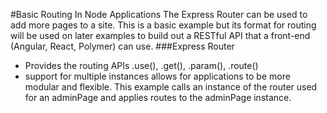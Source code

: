 #Basic Routing In Node Applications
  The Express Router can be used to add more pages to a site. This is a basic example but its format for routing will be used on later examples to build out a RESTful API that a front-end (Angular, React, Polymer) can use.
###Express Router
  - Provides the routing APIs .use(), .get(), .param(), .route()
  - support for multiple instances allows for applications to be more modular and flexible.
        This example calls an instance of the router used for an adminPage and applies routes to the adminPage instance.
